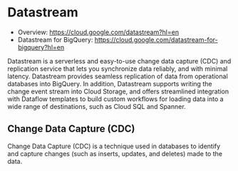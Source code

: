 # Datastream

- Overview: https://cloud.google.com/datastream?hl=en
- Datastream for BigQuery: https://cloud.google.com/datastream-for-bigquery?hl=en

Datastream is a serverless and easy-to-use change data capture (CDC) and replication service that lets you synchronize data reliably, and with minimal latency. Datastream provides seamless replication of data from operational databases into BigQuery. In addition, Datastream supports writing the change event stream into Cloud Storage, and offers streamlined integration with Dataflow templates to build custom workflows for loading data into a wide range of destinations, such as Cloud SQL and Spanner.



## Change Data Capture (CDC)

Change Data Capture (CDC) is a technique used in databases to identify and capture changes (such as inserts, updates, and deletes) made to the data. 